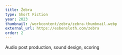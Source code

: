 ```yaml
---
title: Žebra
type: Short Fiction
year: 2023
thumbnail: /workcontent/zebra/zebra-thumbnail.webp
external_url: https://esbensloth.com/zebra
order: 2
---
```

Audio post production, sound design, scoring